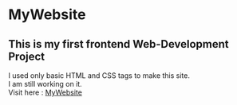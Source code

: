 # MyWebsite
## This is my first frontend Web-Development Project
I used only basic HTML and CSS tags to make this site.</br>
I am still working on it.</br>
Visit here : <a href="http://msn07.epizy.com/">MyWebsite</a>
